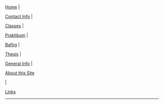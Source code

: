 
<p><a href="{{site.baseurl}}">Home</a>
  <span class = "nav-divider">|</span></p>
  <p><a href="{{site.baseurl}}contact">Contact Info</a>
    <span class = "nav-divider">|</span></p>
<p>
  <a href="{{site.baseurl}}classes">Classes</a>
  <span class = "nav-divider">|</span></p>
  <p>
    <a href="{{site.baseurl}}praktikum">Praktikum</a>
    <span class = "nav-divider">|</span></p>
    <p>
      <a href="{{site.baseurl}}bafoeg">Baf&ouml;g</a>
      <span class = "nav-divider">|</span></p>
<p>
  <a href="{{site.baseurl}}thesis">Thesis</a>
  <span class = "nav-divider">|</span></p>
<p><a href="{{site.baseurl}}general">General Info</a>
  <span class = "nav-divider">|</span></p>
<p><a href="{{site.baseurl}}about/thissite">About this Site</a>
</p>
<span class = "nav-divider">|</span></p>
<p><a href="{{site.baseurl}}links">Links</a>
</p>
<hr/>
